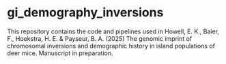 # gi_demography_inversions
This repository contains the code and pipelines used in Howell, E. K., Baier, F., Hoekstra, H. E. & Payseur, B. A. (2025) The genomic imprint of chromosomal inversions and demographic history in island populations of deer mice. Manuscript in preparation.

